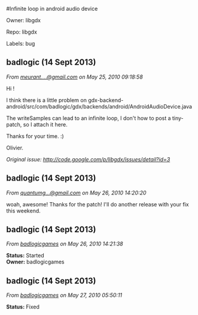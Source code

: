 #Infinite loop in android audio device

Owner: libgdx

Repo: libgdx

Labels: bug 

## badlogic (14 Sept 2013)

_From [meurant....@gmail.com](https://code.google.com/u/108052645462476761281/) on May 25, 2010 09:18:58_

Hi !

I think there is a little problem on
gdx-backend-android/src/com/badlogic/gdx/backends/android/AndroidAudioDevice.java

The writeSamples can lead to an infinite loop, I don't how to post a 
tiny-patch, so I attach it here.

Thanks for your time. :)

Olivier.

_Original issue: http://code.google.com/p/libgdx/issues/detail?id=3_


## badlogic (14 Sept 2013)

_From [quantumg...@gmail.com](https://code.google.com/u/114308363568845445061/) on May 26, 2010 14:20:20_

woah, awesome! Thanks for the patch! I'll do another release with your fix this weekend.


## badlogic (14 Sept 2013)

_From [badlogicgames](https://code.google.com/u/badlogicgames/) on May 26, 2010 14:21:38_

**Status:** Started  
**Owner:** badlogicgames  


## badlogic (14 Sept 2013)

_From [badlogicgames](https://code.google.com/u/badlogicgames/) on May 27, 2010 05:50:11_

**Status:** Fixed  


